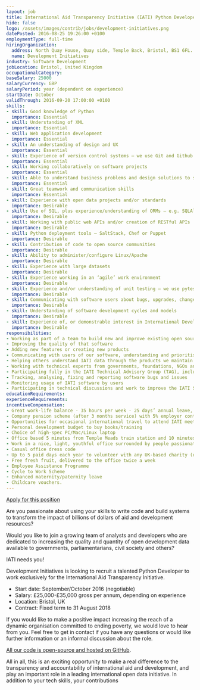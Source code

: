 ```yaml
---
layout: job
title: International Aid Transparency Initiative (IATI) Python Developer
hide: false
logo: /assets/images/contrib/jobs/development-initiatives.png
datePosted: 2016-08-25 19:26:00 +0100
employmentType: full-time
hiringOrganization:
  address: North Quay House, Quay side, Temple Back, Bristol, BS1 6FL.
  name: Development Initiatives
industry: Software Development
jobLocation: Bristol, United Kingdom
occupationalCategory:
baseSalary: 25000
salaryCurrency: GBP
salaryPeriod: year (dependent on experience)
startDate: October
validThrough: 2016-09-20 17:00:00 +0100
skills:
- skill: Good knowledge of Python
  importance: Essential
- skill: Understanding of XML
  importance: Essential
- skill: Web application development
  importance: Essential
- skill: An understanding of design and UX
  importance: Essential
- skill: Experience of version control systems – we use Git and Github
  importance: Essential
- skill: Working collaboratively on software projects
  importance: Essential
- skill: Able to understand business problems and design solutions to solve them
  importance: Essential
- skill: Great teamwork and communication skills
  importance: Essential
- skill: Experience with open data projects and/or standards
  importance: Desirable
- skill: Use of SQL, plus experience/understanding of ORMs – e.g. SQLAlchemy, Peewee
  importance: Desirable
- skill: Working with public web APIs and/or creation of RESTful APIs
  importance: Desirable
- skill: Python deployment tools – SaltStack, Chef or Puppet
  importance: Desirable
- skill: Contribution of code to open source communities
  importance: Desirable
- skill: Ability to administer/configure Linux/Apache
  importance: Desirable
- skill: Experience with large datasets
  importance: Desirable
- skill: Experience working in an ‘agile’ work environment
  importance: Desirable
- skill: Experience and/or understanding of unit testing – we use pytest
  importance: Desirable
- skill: Communicating with software users about bugs, upgrades, changes to code, etc.
  importance: Desirable
- skill: Understanding of software development cycles and models
  importance: Desirable
- skill: Experience of, or demonstrable interest in International Development
  importance: Desirable
responsibilities:
- Working as part of a team to build new and improve existing open source software
- Improving the quality of that software
- Adding new features or creating new products
- Communicating with users of our software, understanding and prioritising their needs
- Helping others understand IATI data through the products we maintain and supportj
- Working with technical experts from governments, foundations, NGOs and developing country agencies to improve the range of tools and data available to end users
- Participating fully in the IATI Technical Advisory Group (TAG), including in technical working groups on APIs, data standards and other topics
- Tracking, analysing, fixing and reporting software bugs and issues
- Monitoring usage of IATI software by users
- Participating in technical discussions and work to improve the IATI Standard.
educationRequirements:
experienceRequirements:
incentiveCompensation:
- Great work-life balance - 35 hours per week - 25 days’ annual leave, plus bank holidays - Flexible hours system - Work from home policy
- Company pension scheme (after 3 months service) with 5% employer contribution
- Opportunities for occasional international travel to attend IATI meetups and conferences
- Personal development budget to buy books/training
- Choice of high-spec PC/Mac/Linux laptop
- Office based 5 minutes from Temple Meads train station and 10 minutes from Bristol city centre
- Work in a nice, light, youthful office surrounded by people passionate about the use of data to make a positive difference to the world
- Casual office dress code
- Up to 5 paid days each year to volunteer with any UK-based charity (of your choice) that works to address poverty.
- Free fresh fruit, delivered to the office twice a week
- Employee Assistance Programme
- Cycle to Work Scheme
- Enhanced maternity/paternity leave
- Childcare vouchers.
---
```

[Apply for this position](mailto:dale.potter@devinit.org)

Are you passionate about using your skills to write code and build systems to transform the impact of billions of dollars of aid and development resources?

Would you like to join a growing team of analysts and developers who are dedicated to increasing the quality and quantity of open development data available to governments, parliamentarians, civil society and others?

IATI needs you!

Development Initiatives is looking to recruit a talented Python Developer to work exclusively for the International Aid Transparency Initiative.

* Start date: September/October 2016 (negotiable)
* Salary: £25,000-£35,000 gross per annum, depending on experience
* Location: Bristol, UK
* Contract: Fixed term to 31 August 2018

If you would like to make a positive impact increasing the reach of a dynamic organisation committed to ending poverty, we would love to hear from you. Feel free to get in contact if you have any questions or would like further information or an informal discussion about the role.

[All our code is open-source and hosted on GitHub](https://github.com/iati).

All in all, this is an exciting opportunity to make a real difference to the transparency and accountability of international aid and development, and play an important role in a leading international open data initiative. In addition to your tech skills, your contributions
